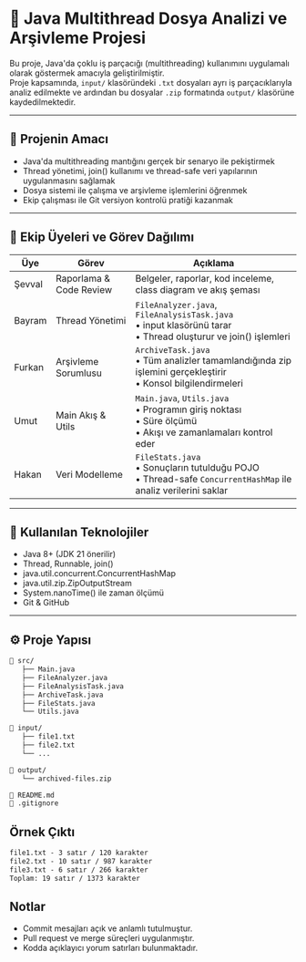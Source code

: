 # 🧵 Java Multithread Dosya Analizi ve Arşivleme Projesi

Bu proje, Java'da çoklu iş parçacığı (multithreading) kullanımını uygulamalı olarak göstermek amacıyla geliştirilmiştir.  
Proje kapsamında, `input/` klasöründeki `.txt` dosyaları ayrı iş parçacıklarıyla analiz edilmekte ve ardından bu dosyalar `.zip` formatında `output/` klasörüne kaydedilmektedir.

---

## 🎯 Projenin Amacı

- Java'da multithreading mantığını gerçek bir senaryo ile pekiştirmek
- Thread yönetimi, join() kullanımı ve thread-safe veri yapılarının uygulanmasını sağlamak
- Dosya sistemi ile çalışma ve arşivleme işlemlerini öğrenmek
- Ekip çalışması ile Git versiyon kontrolü pratiği kazanmak

---

## 👥 Ekip Üyeleri ve Görev Dağılımı

| Üye     | Görev                   | Açıklama                                                                                 |
|---------|--------------------------|------------------------------------------------------------------------------------------|
| Şevval  | Raporlama & Code Review | Belgeler, raporlar, kod inceleme, class diagram ve akış şeması                           |
| Bayram  | Thread Yönetimi         | `FileAnalyzer.java`, `FileAnalysisTask.java` <br>• input klasörünü tarar <br>• Thread oluşturur ve join() işlemleri |
| Furkan  | Arşivleme Sorumlusu     | `ArchiveTask.java` <br>• Tüm analizler tamamlandığında zip işlemini gerçekleştirir <br>• Konsol bilgilendirmeleri |
| Umut    | Main Akış & Utils       | `Main.java`, `Utils.java` <br>• Programın giriş noktası <br>• Süre ölçümü <br>• Akışı ve zamanlamaları kontrol eder |
| Hakan   | Veri Modelleme          | `FileStats.java` <br>• Sonuçların tutulduğu POJO <br>• Thread-safe `ConcurrentHashMap` ile analiz verilerini saklar |

---


## 🧩 Kullanılan Teknolojiler

- Java 8+ (JDK 21 önerilir)
- Thread, Runnable, join()
- java.util.concurrent.ConcurrentHashMap
- java.util.zip.ZipOutputStream
- System.nanoTime() ile zaman ölçümü
- Git & GitHub

---





## ⚙️ Proje Yapısı

```bash
📁 src/
   ├── Main.java
   ├── FileAnalyzer.java
   ├── FileAnalysisTask.java
   ├── ArchiveTask.java
   ├── FileStats.java
   └── Utils.java

📁 input/
   ├── file1.txt
   ├── file2.txt
   └── ...

📁 output/
   └── archived-files.zip

📄 README.md
📄 .gitignore
````

## Örnek Çıktı


````markdown
file1.txt - 3 satır / 120 karakter
file2.txt - 10 satır / 987 karakter
file3.txt - 6 satır / 266 karakter
Toplam: 19 satır / 1373 karakter
````




## Notlar

- Commit mesajları açık ve anlamlı tutulmuştur.  
- Pull request ve merge süreçleri uygulanmıştır.  
- Kodda açıklayıcı yorum satırları bulunmaktadır.






